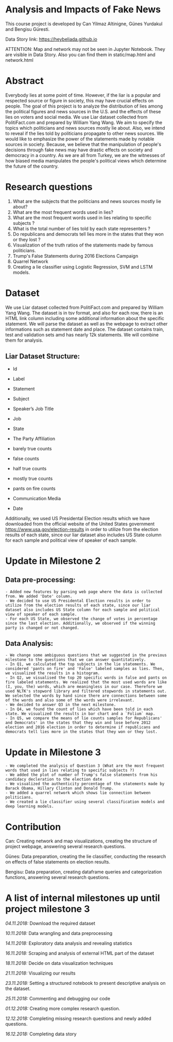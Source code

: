 # Analysis and Impacts of Fake News

This course project is developed by Can Yilmaz Altinigne, Günes Yurdakul and Bengisu Güresti.

Data Story link: https://heybeliada.github.io

ATTENTION: Map and network may not be seen in Jupyter Notebook. They are visible in Data Story. Also you can find them in static/map.html and network.html

# Abstract
Everybody lies at some point of time. However, if the liar is a popular and respected source or figure in society, this may have crucial effects on people. The goal of this project is to analyze the distribution of lies among the political figures and news sources in the U.S. and the effects of these lies on voters and social media. We use Liar dataset collected from PolitiFact.com and prepared by William Yang Wang. We aim to specify the topics which politicians and news sources mostly lie about. Also, we intend to reveal if the lies told by politicians propagate to other news sources. We would like to emphasize the power of the statements made by notable sources in society. Because, we believe that the manipulation of people's decisions through fake news may have drastic effects on society and democracy in a country. As we are all from Turkey, we are the witnesses of how biased media manipulates the people's political views which determine the future of the country.  

# Research questions

1. What are the subjects that the politicians and news sources mostly lie about?
2. What are the most frequent words used in lies?
3. What are the most frequent words used in lies relating to specific subjects ?
4. What is the total number of lies told by each state representers ?
5. Do republicans and democrats tell lies more in the states that they won or they lost ?
6. Visualization of the truth ratios of the statements made by famous politicians.
7. Trump's False Statements during 2016 Elections Campaign
8. Quarrel Network
9. Creating a lie classifier using Logistic Regression, SVM and LSTM models.

# Dataset
We use Liar dataset collected from PolitiFact.com and prepared by William Yang Wang. The dataset is in tsv format, and also for each row, there is an HTML link column including some additional information about the specific statement. We will parse the dataset as well as the webpage to extract other informations such as statement date and place. The dataset contains train, test and validation sets amd has nearly 12k statements. We will combine them for analysis.

## Liar Dataset Structure:

- Id

- Label

- Statement

- Subject

- Speaker’s Job Title

- Job

- State

- The Party Affiliation

- barely true counts

- false counts

- half true counts

- mostly true counts

- pants on fire counts

- Communication Media

- Date

Additionally, we used US Presidental Election results which we have downloaded from the official website of the United States government https://www.usa.gov/election-results in order to utilize from the election results of each state, since our liar dataset also includes US State column for each sample and political view of speaker of each sample.

# Update in Milestone 2
## Data pre-processing:
    - Added new features by parsing web page where the data is collected from. We added 'Date' column.
    - We decided to use US Presidental Election results in order to utilize from the election results of each state, since our liar dataset also includes US State column for each sample and political view of speaker of each sample.
    - For each US State, we observed the change of votes in percentage since the last election. Additionally, we observed if the winning party is changed or not changed.

## Data Analysis:
    - We change some ambiguous questions that we suggested in the previous milestone to the questions that we can answer quantitatively.
    - In Q1, we calculated the top subjects in the lie statements. We considered 'pants on fire' and 'False' labeled samples as lies. Then, we visualized the results in a histogram.
    - In Q2, we visualised the top 20 specific words in false and pants on fire labeled statements. We realized that the most used words are like (I, you, the) words, which are meaningless in our case. Therefore we used NLTK's stopword library and filtered stopwords in statements out. We selected the words by hand since there are connections between some of the words and also some of the words were irrelevant.
    - We decided to answer Q3 in the next milestone.
    - In Q4, we found the count of lies which have been told in each state. We visualized the results in bar chart and a `Folium` map.
    - In Q5, we compare the means of lie counts samples for Republicans' and Democrats' in the states that they win and lose before 2012 election and 2016 election in order to determine if republicans and democrats tell lies more in the states that they won or they lost.
    
# Update in Milestone 3

    - We completed the analysis of Question 3 (What are the most frequent words that used in lies relating to specific subjects ?)
    - We added the plot of number of Trump's false statements from his candidacy decleration to the election date
    - We visualized the authenticity percentage of the statements made by Barack Obama, Hillary Clinton and Donald Trump.
    - We added a quarrel network which shows lie connection between politicians.
    - We created a lie classifier using several classification models and deep learning models.

# Contribution

Can: Creating network and map visualizations, creating the structure of project webpage, answering several research questions.

Günes: Data preparation, creating the lie classifier, conducting the research on effects of false statements on election results.

Bengisu: Data preparation, creating dataframe queries and categorization functions, answering several research questions.

# A list of internal milestones up until project milestone 3

*04.11.2018:* Download the required dataset

*10.11.2018:* Data wrangling and data preprocessing

*14.11.2018:* Exploratory data analysis and revealing statistics

*16.11.2018:* Scraping and analysis of external HTML part of the dataset

*18.11.2018:* Decide on data visualization techniques

*21.11.2018:* Visualizing our results

*23.11.2018:* Setting a structured notebook to present descriptive analysis on the dataset.

*25.11.2018:* Commenting and debugging our code

*01.12.2018:* Creating more complex research question.

*12.12.2018:* Completing missing research questions and newly added questions.

*16.12.2018:* Completing data story 
